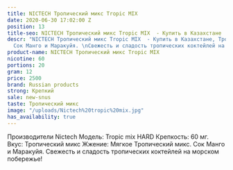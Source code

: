 ```yaml
---
title: NICTECH Тропический микс Tropic MIX
date: 2020-06-30 17:02:00 Z
position: 13
title-seo: NICTECH Тропический микс Tropic MIX  - Купить в Казахстане
descr: "NICTECH Тропический микс Tropic MIX  - Купить в Казахстане, Тропический микс.
  Сок Манго и Маракуйя. \nСвежесть и сладость тропических коктейлей на морском побережье!"
product-name: NICTECH Тропический микс Tropic MIX
nicotine: 60
portions: 20
gram: 12
price: 2500
brand: Russian products
strong: Крепкий
sale: new-snus
taste: Тропический микс
image: "/uploads/Nictech%20tropic%20mix.jpg"
has_availability: true
---
```


Производители Nictech
Модель: Tropic mix HARD
Крепкость: 60 мг.
Вкус: Тропический микс
Жжение: Мягкое
Тропический микс. Сок Манго и Маракуйя. 
Свежесть и сладость тропических коктейлей на морском побережье!